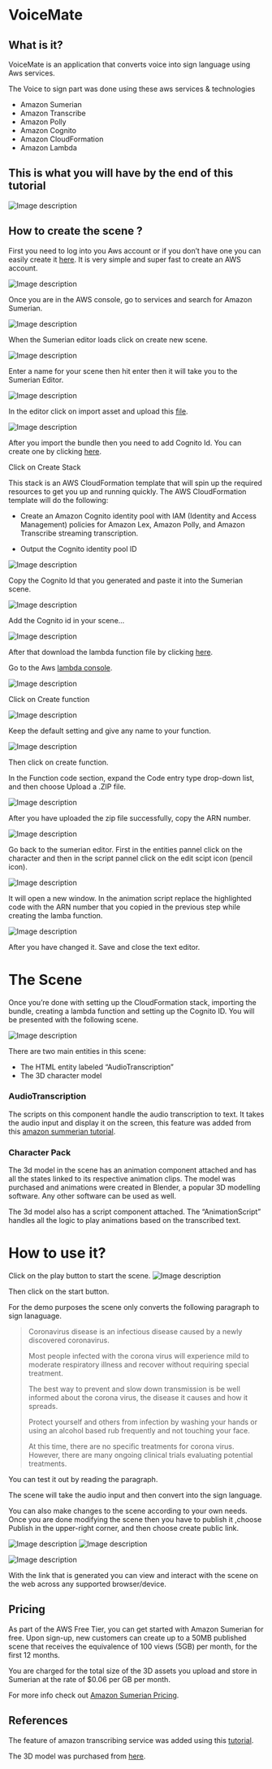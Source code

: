 # VoiceMate

## What is it?

VoiceMate is an application that converts voice into sign language using Aws services.

The Voice to sign part was done using these aws services & technologies

- Amazon Sumerian
- Amazon Transcribe
- Amazon Polly
- Amazon Cognito
- Amazon CloudFormation
- Amazon Lambda

## This is what you will have by the end of this tutorial

![Image description](./Images/Voicemate.png)

## How to create the scene ?

First you need to log into you Aws account or if you don’t have one you can easily create it [here](https://aws.amazon.com/resources/create-account/). It is very simple and super fast to create an AWS account.

![Image description](./Images/Log_in.png)

Once you are in the AWS console, go to services and search for Amazon Sumerian.

![Image description](./Images/Sumerina_Editor.png)


When the Sumerian editor loads click on create new scene.

![Image description](./Images/Create_name.png)

Enter a name for your scene then hit enter then it will take you to the Sumerian Editor.

![Image description](./Images/Import_asset.png)

In the editor click on import asset and upload this [file](https://github.com/bahrain-uob/VoiceMate/blob/master/src/VoiceMate_v1.1_Bundle.zip).


![Image description](./Images/Upload_bundle.png)

After you import the bundle then you need to add Cognito Id. You can create one by clicking [here](https://console.aws.amazon.com/cloudformation/home?region=us-east-1#/stacks/quickcreate?templateURL=https:%2F%2Fs3.amazonaws.com%2Fsumerian-cfn-templates%2FTranscribeStreamingLexPollyExampleTemplate.yml&stackName=AmazonSumerianTrascribeStreamingStack).

Click on Create Stack

This stack is an AWS CloudFormation template that will spin up the required resources to get you up and running quickly. The AWS CloudFormation template will do the following:

- Create an Amazon Cognito identity pool with IAM (Identity and Access Management) policies for Amazon Lex, Amazon Polly, and Amazon Transcribe streaming transcription.

- Output the Cognito identity pool ID

![Image description](./Images/Create_cognito.png)

Copy the Cognito Id that you generated and paste it into the Sumerian scene.

![Image description](./Images/Copy_Cognito.png) 
 
Add the Cognito id in your scene...

![Image description](./Images/Add_cognito.png)

After that download the lambda function file by clicking [here](https://github.com/bahrain-uob/VoiceMate/blob/master/src/sumerian-text-process-function.zip).

Go to the Aws [lambda console](https://console.aws.amazon.com/lambda/home?region=us-east-1#/functions).

![Image description](./Images/Lambda_console.png)

Click on Create function 

![Image description](./Images/Create_function.png)

Keep the default setting and give any name to your function.

![Image description](./Images/Function_name.png)

Then click on create function.

In the Function code section, expand the Code entry type drop-down list, and then choose Upload a .ZIP file.

![Image description](./Images/Upload_zip.png)

After you have uploaded the zip file successfully, copy the ARN number.

![Image description](./Images/Copy_Arn.png)

Go back to the sumerian editor. First in the entities pannel click on the character and then in the script pannel click on the edit scipt icon (pencil icon).

![Image description](./Images/Edit_code.png)

It will open a new window. In the animation script replace the highlighted code with the ARN number that you copied in the previous step while creating the lamba function.

![Image description](./Images/Change_code.png)

After you have changed it. Save and close the text editor.

# The Scene

Once you’re done with setting up the CloudFormation stack, importing the bundle, creating a lambda function and setting up the Cognito ID. You will be presented with the following scene.

![Image description](./Images/Scene.png)

There are two main entities in this scene:

-	The HTML entity labeled “AudioTranscription”
-	The 3D character model

### AudioTranscription

The scripts on this component handle the audio transcription to text. It takes the audio input and display it on the screen, this feature was added from this [amazon summerian tutorial](https://docs.sumerian.amazonaws.com/articles/hands-free-voice-transcription/).
  
### Character Pack

The 3d model in the scene has an animation component attached and has all the states linked to its respective animation clips. The model was purchased and animations were created in Blender, a popular 3D modelling software. Any other software can be used as well.

The 3d model also has a script component attached. The “AnimationScript” handles all the logic to play animations based on the transcribed text.




# How to use it?

Click on the play button to start the scene.
![Image description](./Images/Play.png)

Then click on the start button.

For the demo purposes the scene only converts the following paragraph to sign lanaguage.

>Coronavirus disease is an infectious disease caused by a newly discovered coronavirus.
>
>Most people infected with the corona virus will experience mild to moderate respiratory illness and recover without requiring special treatment.
>
>The best way to prevent and slow down transmission is be well informed about the corona virus, the disease it causes and how it spreads.
>
>Protect yourself and others from infection by washing your hands or using an alcohol based rub frequently and not touching your face.
>
>At this time, there are no specific treatments for corona virus. However, there are many ongoing clinical trials evaluating potential treatments.


You can test it out by reading the paragraph.

The scene will take the audio input and then convert into the sign language.



You can also make changes to the scene according to your own needs. Once you are done modifying the scene then you have to publish it ,choose Publish in the upper-right corner, and then choose create public link.

![Image description](./Images/Create_link.png)
![Image description](./Images/Publish.png)

![Image description](./Images/link.png)

With the link that is generated you can view and interact with the scene on the web across any supported browser/device.

## Pricing


As part of the AWS Free Tier, you can get started with Amazon Sumerian for free. Upon sign-up, new customers can create up to a 50MB published scene that receives the equivalence of 100 views (5GB) per month, for the first 12 months.

You are charged for the total size of the 3D assets you upload and store in Sumerian at the rate of $0.06 per GB per month.

For more info check out [Amazon Sumerian Pricing](https://aws.amazon.com/sumerian/pricing/).

## References

The feature of amazon transcribing service was added using this [tutorial](https://docs.sumerian.amazonaws.com/articles/hands-free-voice-transcription/).

The 3D model was purchased from [here](https://www.turbosquid.com/3d-models/arab-man-rigged-max/1037750).
